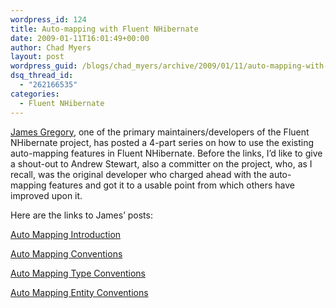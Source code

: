```yaml
---
wordpress_id: 124
title: Auto-mapping with Fluent NHibernate
date: 2009-01-11T16:01:49+00:00
author: Chad Myers
layout: post
wordpress_guid: /blogs/chad_myers/archive/2009/01/11/auto-mapping-with-fluent-nhibernate.aspx
dsq_thread_id:
  - "262166535"
categories:
  - Fluent NHibernate
---
```

[James Gregory](http://blog.jagregory.com), one of the primary maintainers/developers of the Fluent NHibernate project, has posted a 4-part series on how to use the existing auto-mapping features in Fluent NHibernate. Before the links, I’d like to give a shout-out to Andrew Stewart, also a committer on the project, who, as I recall, was the original developer who charged ahead with the auto-mapping features and got it to a usable point from which others have improved upon it.

Here are the links to James’ posts:

[Auto Mapping Introduction](http://blog.jagregory.com/2009/01/10/fluent-nhibernate-auto-mapping-introduction/)

[Auto Mapping Conventions](http://blog.jagregory.com/2009/01/11/fluent-nhibernate-auto-mapping-conventions/)

[Auto Mapping Type Conventions](http://blog.jagregory.com/2009/01/11/fluent-nhibernate-auto-mapping-type-conventions/)

[Auto Mapping Entity Conventions](http://blog.jagregory.com/2009/01/11/fluent-nhibernate-auto-mapping-entity-conventions/)